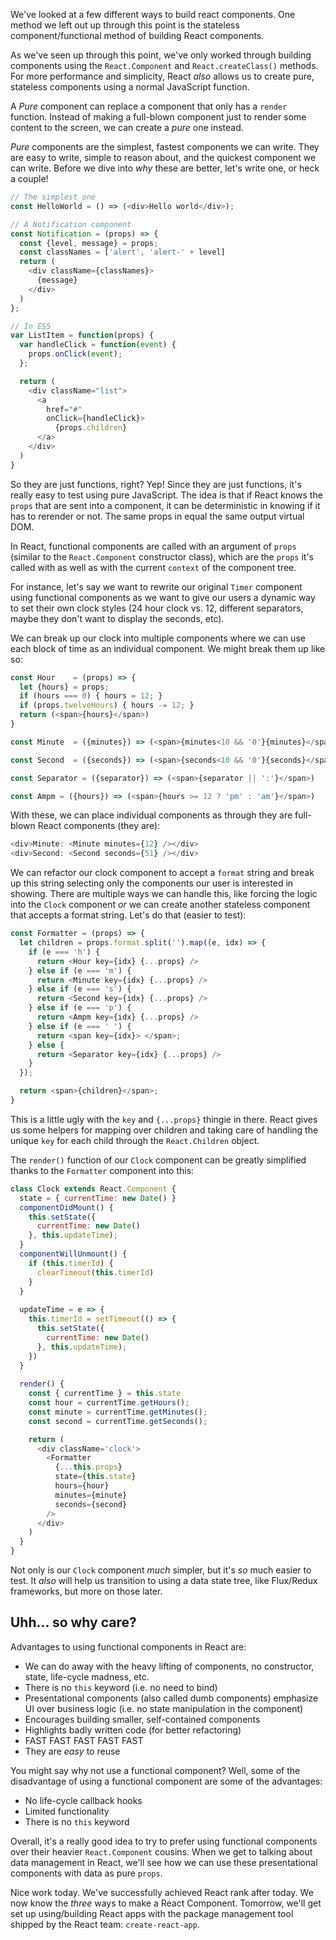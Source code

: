 We've looked at a few different ways to build react components. One method we left out up through this point is the stateless component/functional method of building React components. 

As we've seen up through this point, we've only worked through building components using the `React.Component` and `React.createClass()` methods. For more performance and simplicity, React _also_ allows us to create pure, stateless components using a normal JavaScript function.

A _Pure_ component can replace a component that only has a `render` function. Instead of making a full-blown component just to render some content to the screen, we can create a _pure_ one instead.

_Pure_ components are the simplest, fastest components we can write. They are easy to write, simple to reason about, and the quickest component we can write. Before we dive into _why_ these are better, let's write one, or heck a couple!

```javascript
// The simplest one
const HelloWorld = () => (<div>Hello world</div>);

// A Notification component
const Notification = (props) => {
  const {level, message} = props;
  const classNames = ['alert', 'alert-' + level]
  return (
    <div className={classNames}>
      {message}
    </div>
  )
};

// In ES5
var ListItem = function(props) {
  var handleClick = function(event) {
    props.onClick(event);
  };

  return (
    <div className="list">
      <a
        href="#"
        onClick={handleClick}>
          {props.children}
      </a>
    </div>
  )
}
```

So they are just functions, right? Yep! Since they are just functions, it's really easy to test using pure JavaScript. The idea is that if React knows the `props` that are sent into a component, it can be deterministic in knowing if it has to rerender or not. The same props in equal the same output virtual DOM.

In React, functional components are called with an argument of `props` (similar to the `React.Component` constructor class), which are the `props` it's called with as well as with the current `context` of the component tree.

For instance, let's say we want to rewrite our original `Timer` component using functional components as we want to give our users a dynamic way to set their own clock styles (24 hour clock vs. 12, different separators, maybe they don't want to display the seconds, etc).

We can break up our clock into multiple components where we can use each block of time as an individual component. We might break them up like so:

```javascript
const Hour    = (props) => {
  let {hours} = props;
  if (hours === 0) { hours = 12; }
  if (props.twelveHours) { hours -= 12; }
  return (<span>{hours}</span>)
}
```
```javascript
const Minute  = ({minutes}) => (<span>{minutes<10 && '0'}{minutes}</span>)
```
```javascript
const Second  = ({seconds}) => (<span>{seconds<10 && '0'}{seconds}</span>)
```
```javascript
const Separator = ({separator}) => (<span>{separator || ':'}</span>)
```
```javascript
const Ampm = ({hours}) => (<span>{hours >= 12 ? 'pm' : 'am'}</span>)
```

With these, we can place individual components as through they are full-blown React components (they are):

```javascript
<div>Minute: <Minute minutes={12} /></div>
<div>Second: <Second seconds={51} /></div>
```

<div id="demo1"></div>

We can refactor our clock component to accept a `format` string and break up this string selecting only the components our user is interested in showing. There are multiple ways we can handle this, like forcing the logic into the `Clock` component _or_ we can create another stateless component that accepts a format string. Let's do that (easier to test):

```javascript
const Formatter = (props) => {
  let children = props.format.split('').map((e, idx) => {
    if (e === 'h') {
      return <Hour key={idx} {...props} />
    } else if (e === 'm') {
      return <Minute key={idx} {...props} />
    } else if (e === 's') {
      return <Second key={idx} {...props} />
    } else if (e === 'p') {
      return <Ampm key={idx} {...props} />
    } else if (e === ' ') {
      return <span key={idx}> </span>;
    } else {
      return <Separator key={idx} {...props} />
    }
  });

  return <span>{children}</span>;
}
```

This is a little ugly with the `key` and `{...props}` thingie in there. React gives us some helpers for mapping over children and taking care of handling the unique `key` for each child through the `React.Children` object.

The `render()` function of our `Clock` component can be greatly simplified thanks to the `Formatter` component into this:

```javascript
class Clock extends React.Component {
  state = { currentTime: new Date() }
  componentDidMount() {
    this.setState({
      currentTime: new Date()
    }, this.updateTime);
  }
  componentWillUnmount() {
    if (this.timerId) {
      clearTimeout(this.timerId)
    }
  }
  
  updateTime = e => {
    this.timerId = setTimeout(() => {
      this.setState({
        currentTime: new Date()
      }, this.updateTime);
    })
  }
  
  render() {
    const { currentTime } = this.state
    const hour = currentTime.getHours();
    const minute = currentTime.getMinutes();
    const second = currentTime.getSeconds();

    return (
      <div className='clock'>
        <Formatter
          {...this.props}
          state={this.state}
          hours={hour}
          minutes={minute}
          seconds={second}
        />
      </div>
    )
  }
}
```

Not only is our `Clock` component _much_ simpler, but it's _so_ much easier to test. It _also_ will help us transition to using a data state tree, like Flux/Redux frameworks, but more on those later.

<div class="demo" id="demo2"></div>

## Uhh... so why care?

Advantages to using functional components in React are:

* We can do away with the heavy lifting of components, no constructor, state, life-cycle madness, etc.
* There is no `this` keyword (i.e. no need to bind)
* Presentational components (also called dumb components) emphasize UI over business logic (i.e. no state manipulation in the component)
* Encourages building smaller, self-contained components
* Highlights badly written code (for better refactoring)
* FAST FAST FAST FAST FAST
* They are _easy_ to reuse

You might say why not use a functional component? Well, some of the disadvantage of using a functional component are some of the advantages:

* No life-cycle callback hooks
* Limited functionality
* There is no `this` keyword

Overall, it's a really good idea to try to prefer using functional components over their heavier `React.Component` cousins. When we get to talking about data management in React, we'll see how we can use these presentational components with data as pure `props`.

Nice work today. We've successfully achieved React rank after today. We now know the _three_ ways to make a React Component. Tomorrow, we'll get set up using/building React apps with the package management tool shipped by the React team: `create-react-app`.

